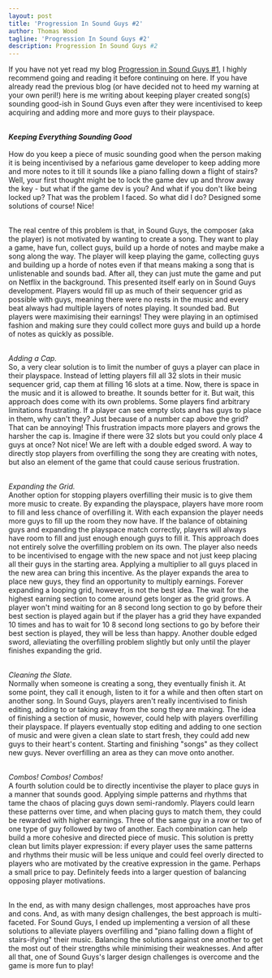 ```yaml
---
layout: post
title: 'Progression In Sound Guys #2'
author: Thomas Wood
tagline: 'Progression In Sound Guys #2'
description: Progression In Sound Guys #2
---
```


<p align="left">
  If you have not yet read my blog <a href="https://twood27897.github.io/pages/blogs/soundguysprogression.md">Progression in Sound Guys #1</a>, I highly recommend going and reading it before continuing on here. If you have already read the previous blog (or have decided not to heed my warning at your own peril!) here is me writing about keeping player created song(s) sounding good-ish in Sound Guys even after they were incentivised to keep acquiring and adding more and more guys to their playspace.<br/><br/>

  <b><i>Keeping Everything Sounding Good</i></b><br/><br/>
  How do you keep a piece of music sounding good when the person making it is being incentivised by a nefarious game developer to keep adding more and more notes to it till it sounds like a piano falling down a flight of stairs? Well, your first thought might be to lock the game dev up and throw away the key - but what if the game dev is you? And what if you don't like being locked up? That was the problem I faced. So what did I do? Designed some solutions of course! Nice!<br/><br/>

  The real centre of this problem is that, in Sound Guys, the composer (aka the player) is not motivated by wanting to create a song. They want to play a game, have fun, collect guys, build up a horde of notes and maybe make a song along the way. The player will keep playing the game, collecting guys and building up a horde of notes even if that means making a song that is unlistenable and sounds bad. After all, they can just mute the game and put on Netflix in the background. This presented itself early on in Sound Guys development. Players would fill up as much of their sequencer grid as possible with guys, meaning there were no rests in the music and every beat always had multiple layers of notes playing. It sounded bad. But players were maximising their earnings! They were playing in an optimised fashion and making sure they could collect more guys and build up a horde of notes as quickly as possible.<br/><br/>

  <i>Adding a Cap.</i><br/>
  So, a very clear solution is to limit the number of guys a player can place in their playspace. Instead of letting players fill all 32 slots in their music sequencer grid, cap them at filling 16 slots at a time. Now, there is space in the music and it is allowed to breathe. It sounds better for it. But wait, this approach does come with its own problems. Some players find arbitrary limitations frustrating. If a player can see empty slots and has guys to place in them, why can't they? Just because of a number cap above the grid? That can be annoying! This frustration impacts more players and grows the harsher the cap is. Imagine if there were 32 slots but you could only place 4 guys at once? Not nice! We are left with a double edged sword. A way to directly stop players from overfilling the song they are creating with notes, but also an element of the game that could cause serious frustration.<br/><br/>

  <i>Expanding the Grid.</i><br/>
  Another option for stopping players overfilling their music is to give them more music to create. By expanding the playspace, players have more room to fill and less chance of overfilling it. With each expansion the player needs more guys to fill up the room they now have. If the balance of obtaining guys and expanding the playspace match correctly, players will always have room to fill and just enough enough guys to fill it. This approach does not entirely solve the overfilling problem on its own. The player also needs to be incentivised to engage with the new space and not just keep placing all their guys in the starting area. Applying a multiplier to all guys placed in the new area can bring this incentive. As the player expands the area to place new guys, they find an opportunity to multiply earnings. Forever expanding a looping grid, however, is not the best idea. The wait for the highest earning section to come around gets longer as the grid grows. A player won't mind waiting for an 8 second long section to go by before their best section is played again but if the player has a grid they have expanded 10 times and has to wait for 10 8 second long sections to go by before their best section is played, they will be less than happy. Another double edged sword, alleviating the overfilling problem slightly but only until the player finishes expanding the grid.<br/><br/>

  <i>Cleaning the Slate.</i><br/>
  Normally when someone is creating a song, they eventually finish it. At some point, they call it enough, listen to it for a while and then often start on another song. In Sound Guys, players aren't really incentivised to finish editing, adding to or taking away from the song they are making. The idea of finishing a section of music, however, could help with players overfilling their playspace. If players eventually stop editing and adding to one section of music and were given a clean slate to start fresh, they could add new guys to their heart's content. Starting and finishing "songs" as they collect new guys. Never overfilling an area as they can move onto another.<br/><br/>

  <i>Combos! Combos! Combos!</i><br/>
  A fourth solution could be to directly incentivise the player to place guys in a manner that sounds good. Applying simple patterns and rhythms that tame the chaos of placing guys down semi-randomly. Players could learn these patterns over time, and when placing guys to match them, they could be rewarded with higher earnings. Three of the same guy in a row or two of one type of guy followed by two of another. Each combination can help build a more cohesive and directed piece of music. This solution is pretty clean but limits player expression: if every player uses the same patterns and rhythms their music will be less unique and could feel overly directed to players who are motivated by the creative expression in the game. Perhaps a small price to pay. Definitely feeds into a larger question of balancing opposing player motivations.<br/><br/>

In the end, as with many design challenges, most approaches have pros and cons. And, as with many design challenges, the best approach is multi-faceted. For Sound Guys, I ended up implementing a version of all these solutions to alleviate players overfilling and "piano falling down a flight of stairs-ifying" their music. Balancing the solutions against one another to get the most out of their strengths while minimising their weaknesses. And after all that, one of Sound Guys's larger design challenges is overcome and the game is more fun to play!<br/><br/>
</p>
